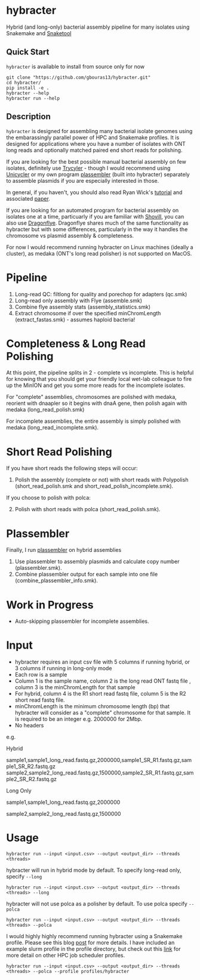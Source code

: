 # hybracter
Hybrid (and long-only) bacterial assembly pipeline for many isolates using Snakemake and [Snaketool](https://github.com/beardymcjohnface/Snaketool)

## Quick Start

`hybracter` is available to install from source only for now

```
git clone "https://github.com/gbouras13/hybracter.git"
cd hybracter/
pip install -e .
hybracter --help
hybracter run --help
```

## Description

`hybracter` is designed for assembling many bacterial isolate genomes using the embarassingly parallel power of HPC and Snakemake profiles. It is designed for applications where you have a number of isolates with ONT long reads and optionally matched paired end short reads for polishing.

If you are looking for the best possible manual bacterial assembly on few isolates, definitely use [Trycyler](https://github.com/rrwick/Trycycler) - though I would recommend using [Unicycler](https://github.com/rrwick/Unicycler) or my own program [plassembler](https://github.com/gbouras13/plassembler) (built into hybracter) separately to assemble plasmids if you are especially interested in those.

In general, if you haven't, you should also read Ryan Wick's [tutorial](https://github.com/rrwick/Perfect-bacterial-genome-tutorial) and associated [paper](https://doi.org/10.1371/journal.pcbi.1010905).

If you are looking for an automated program for bacterial assembly on isolates one at a time, particuarly if you are familiar with [Shovill](https://github.com/tseemann/shovill), you can also use [Dragonflye](https://github.com/rpetit3/dragonflye). Dragonflye shares much of the same functionality as hybracter but with some differences, particularly in the way it handles the chromosome vs plasmid assembly & completeness.

For now I would recommend running hybracter on Linux machines (ideally a cluster), as medaka (ONT's long read polisher) is not supported on MacOS.

Pipeline
==========

1. Long-read QC: filtlong for quality and porechop for adapters (qc.smk)
2. Long-read only assembly with Flye (assemble.smk)
3. Combine flye assembly stats (assembly_statistics.smk)
4. Extract chromosome if over the specified minChromLength (extract_fastas.smk) - assumes haploid bacteria!

Completeness & Long Read Polishing
===========

At this point, the pipeline splits in 2 - complete vs incomplete. This is helpful for knowing that you should get your friendly local wet-lab colleague to fire up the MinION and get you some more reads for the incomplete isolates.

For "complete" assemblies, chromosomes are polished with medaka, reorient with dnaapler so it begins with dnaA gene, then polish again with medaka (long_read_polish.smk)

For incomplete assemblies, the entire assembly is simply polished with medaka (long_read_incomplete.smk).

Short Read Polishing
===========

If you have short reads the following steps will occur:

1. Polish the assembly (complete or not) with short reads with Polypolish (short_read_polish.smk and short_read_polish_incomplete.smk).

If you choose to polish with polca:

2. Polish with short reads with polca (short_read_polish.smk).

Plassembler
===========

Finally, I run [plassembler](https://github.com/gbouras13/plassembler) on hybrid assemblies

1. Use plassembler to assembly plasmids and calculate copy number (plassembler.smk).
2. Combine plassembler output for each sample into one file (combine_plassembler_info.smk).

Work in Progress
==========
* Auto-skipping plassembler for incomplete assemblies.

Input
=======

* hybracter requires an input csv file with 5 columns if running hybrid, or 3 columns if running in long-only mode
* Each row is a sample
* Column 1 is the sample name, column 2 is the long read ONT fastq file , column 3 is the minChromLength for that sample
* For hybrid, column 4 is the R1 short read fastq file, column 5 is the R2 short read fastq file.
* minChromLength is the minimum chromosome length (bp) that hybracter will consider as a "complete" chromosome for that sample. It is required to be an integer e.g. 2000000 for 2Mbp.
* No headers

e.g.

Hybrid

sample1,sample1_long_read.fastq.gz,2000000,sample1_SR_R1.fastq.gz,sample1_SR_R2.fastq.gz
sample2,sample2_long_read.fastq.gz,1500000,sample2_SR_R1.fastq.gz,sample2_SR_R2.fastq.gz

Long Only

sample1,sample1_long_read.fastq.gz,2000000

sample2,sample2_long_read.fastq.gz,1500000


Usage
=======

```
hybracter run --input <input.csv> --output <output_dir> --threads <threads>
```

hybracter will run in hybrid mode by default. To specify long-read only, specify `--long`

```
hybracter run --input <input.csv> --output <output_dir> --threads <threads> --long
```

hybracter will not use polca as a polisher by default. To use polca specify `--polca`

```
hybracter run --input <input.csv> --output <output_dir> --threads <threads> --polca
```

I would highly highly recommend running hybracter using a Snakemake profile. Please see this blog [post](https://fame.flinders.edu.au/blog/2021/08/02/snakemake-profiles-updated) for more details. I have included an example slurm profile in the profile directory, but check out this [link](https://github.com/Snakemake-Profiles) for more detail on other HPC job scheduler profiles.

```
hybracter run --input <input.csv> --output <output_dir> --threads <threads> --polca --profile profiles/hybracter
```
